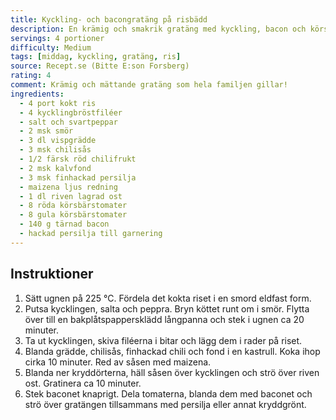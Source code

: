 ```yaml
---
title: Kyckling- och bacongratäng på risbädd
description: En krämig och smakrik gratäng med kyckling, bacon och körsbärstomater på en bädd av ris. Perfekt vardagsrätt och ett smart sätt att ta tillvara överblivet ris.
servings: 4 portioner
difficulty: Medium
tags: [middag, kyckling, gratäng, ris]
source: Recept.se (Bitte E:son Forsberg)
rating: 4
comment: Krämig och mättande gratäng som hela familjen gillar!
ingredients:
  - 4 port kokt ris
  - 4 kycklingbröstfiléer
  - salt och svartpeppar
  - 2 msk smör
  - 3 dl vispgrädde
  - 3 msk chilisås
  - 1/2 färsk röd chilifrukt
  - 2 msk kalvfond
  - 3 msk finhackad persilja
  - maizena ljus redning
  - 1 dl riven lagrad ost
  - 8 röda körsbärstomater
  - 8 gula körsbärstomater
  - 140 g tärnad bacon
  - hackad persilja till garnering
---
```


## Instruktioner

1. Sätt ugnen på 225 °C. Fördela det kokta riset i en smord eldfast form.  
2. Putsa kycklingen, salta och peppra. Bryn köttet runt om i smör. Flytta över till en bakplåtspappersklädd långpanna och stek i ugnen ca 20 minuter.  
3. Ta ut kycklingen, skiva filéerna i bitar och lägg dem i rader på riset.  
4. Blanda grädde, chilisås, finhackad chili och fond i en kastrull. Koka ihop cirka 10 minuter. Red av såsen med maizena.  
5. Blanda ner kryddörterna, häll såsen över kycklingen och strö över riven ost. Gratinera ca 10 minuter.  
6. Stek baconet knaprigt. Dela tomaterna, blanda dem med baconet och strö över gratängen tillsammans med persilja eller annat kryddgrönt.  
